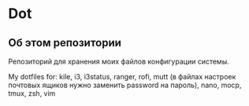 # Dot

## Об этом репозитории

Репозиторий для хранения моих файлов конфигурации системы.

My dotfiles for: kile, i3, i3status, ranger, rofi, mutt (в файлах настроек почтовых ящиков нужно заменить password на пароль), nano, mocp, tmux, zsh, vim
